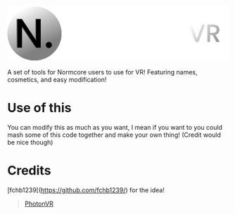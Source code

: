 ![Logo](https://github.com/zelofi/NormcoreVR/blob/main/banner.png)

A set of tools for Normcore users to use for VR!
Featuring names, cosmetics, and easy modification!

# Use of this
You can modify this as much as you want, I mean if you want to you could mash some of this code together and make your own thing! (Credit would be nice though)

# Credits
[fchb1239[(https://github.com/fchb1239/) for the idea!
> [PhotonVR](https://github.com/fchb1239/PhotonVR)
